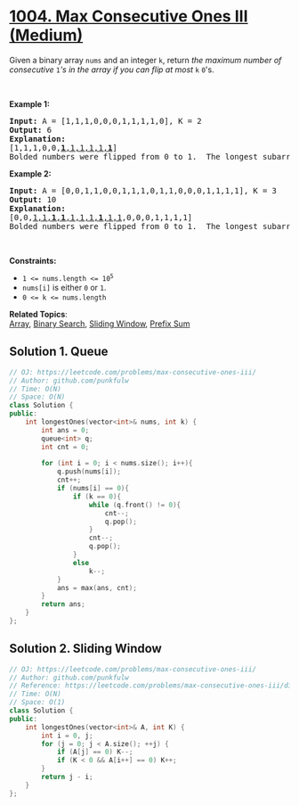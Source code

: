 # [1004. Max Consecutive Ones III (Medium)](https://leetcode.com/problems/max-consecutive-ones-iii/)

<p>Given a binary array <code>nums</code> and an integer <code>k</code>, 
  return <em>the maximum number of consecutive </em><code>1</code><em>'s in the array if you can flip at most </em><code>k</code> <code>0</code>'s.</p>

<p>&nbsp;</p>

<div>
<p><strong>Example 1:</strong></p>

<pre><strong>Input: </strong>A = <span id="example-input-1-1">[1,1,1,0,0,0,1,1,1,1,0]</span>, K = <span id="example-input-1-2">2</span>
<strong>Output: </strong><span id="example-output-1">6</span>
<strong>Explanation: </strong>
[1,1,1,0,0,<u><strong>1</strong>,1,1,1,1,<strong>1</strong></u>]
Bolded numbers were flipped from 0 to 1.  The longest subarray is underlined.</pre>

<div>
<p><strong>Example 2:</strong></p>

<pre><strong>Input: </strong>A = <span id="example-input-2-1">[0,0,1,1,0,0,1,1,1,0,1,1,0,0,0,1,1,1,1]</span>, K = <span id="example-input-2-2">3</span>
<strong>Output: </strong><span id="example-output-2">10</span>
<strong>Explanation: </strong>
[0,0,<u>1,1,<b>1</b>,<strong>1</strong>,1,1,1,<strong>1</strong>,1,1</u>,0,0,0,1,1,1,1]
Bolded numbers were flipped from 0 to 1.  The longest subarray is underlined.
</pre>


<p>&nbsp;</p>
<p><strong>Constraints:</strong></p>

<ul>
  <li><code>1 &lt;= nums.length &lt;= 10<sup>5</sup></code></li>
  <li><code>nums[i]</code> is either <code>0</code> or <code>1</code>.</li>
  <li><code>0 &lt;= k &lt;= nums.length</code></li>
</ul>

**Related Topics**:  
[Array](https://leetcode.com/tag/array/), [Binary Search](https://leetcode.com/tag/binary-search/), [Sliding Window](https://leetcode.com/tag/sliding-window/), [Prefix Sum](https://leetcode.com/tag/prefix-sum/)


## Solution 1. Queue

```cpp
// OJ: https://leetcode.com/problems/max-consecutive-ones-iii/
// Author: github.com/punkfulw
// Time: O(N)
// Space: O(N)
class Solution {
public:
    int longestOnes(vector<int>& nums, int k) {
        int ans = 0;
        queue<int> q;
        int cnt = 0;
        
        for (int i = 0; i < nums.size(); i++){
            q.push(nums[i]);
            cnt++;
            if (nums[i] == 0){
                if (k == 0){
                    while (q.front() != 0){
                        cnt--;
                        q.pop();
                    }
                    cnt--;
                    q.pop();
                }
                else
                    k--;
            }
            ans = max(ans, cnt);
        }
        return ans; 
    }
};
```

                                        
## Solution 2. Sliding Window

```cpp
// OJ: https://leetcode.com/problems/max-consecutive-ones-iii/
// Author: github.com/punkfulw
// Reference: https://leetcode.com/problems/max-consecutive-ones-iii/discuss/247564/JavaC%2B%2BPython-Sliding-Window
// Time: O(N)
// Space: O(1)
class Solution {
public:
    int longestOnes(vector<int>& A, int K) {
        int i = 0, j;
        for (j = 0; j < A.size(); ++j) {
            if (A[j] == 0) K--;
            if (K < 0 && A[i++] == 0) K++;
        }
        return j - i;
    }
};
```
